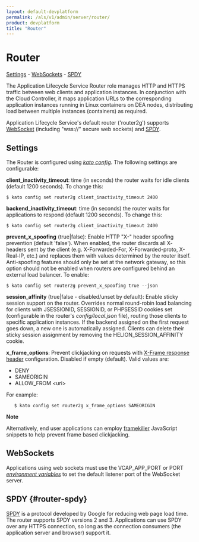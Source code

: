 ```yaml
---
layout: default-devplatform
permalink: /als/v1/admin/server/router/
product: devplatform
title: "Router"
---
```

<!--PUBLISHED-->

Router[](#index-1 "Permalink to this headline")
================================================
[Settings](#settings)
    -   [WebSockets](#websockets)
    -   [SPDY](#router-spdy)

The Application Lifecycle Service Router role manages HTTP and HTTPS traffic between web
clients and application instances. In conjunction with the Cloud
Controller, it maps application URLs to the corresponding application
instances running in Linux containers on DEA nodes, distributing load
between multiple instances (containers) as required.

Application Lifecycle Service's default router ('router2g') supports
[WebSocket](http://www.websocket.org/aboutwebsocket) (including
"wss://" secure web sockets) and [SPDY](http://www.chromium.org/spdy).

Settings[](#settings "Permalink to this headline")
---------------------------------------------------

The Router is configured using [*kato
config*](/als/v1/admin/reference/kato-ref/#kato-command-ref-config). The
following settings are configurable:

**client\_inactivity\_timeout**: time (in seconds) the router waits
for idle clients (default 1200 seconds). To change this:

    $ kato config set router2g client_inactivity_timeout 2400

**backend\_inactivity\_timeout**: time (in seconds) the router waits
for applications to respond (default 1200 seconds). To change this:

    $ kato config set router2g client_inactivity_timeout 2400

**prevent\_x\_spoofing** (true|false): Enable HTTP "X-" header
spoofing prevention (default 'false'). When enabled, the router
discards all X- headers sent by the client (e.g. X-Forwarded-For,
X-Forwarded-proto, X-Real-IP, etc.) and replaces them with values
determined by the router itself. Anti-spoofing features should only
be set at the network gateway, so this option should not be enabled
when routers are configured behind an external load balancer. To
enable:

    $ kato config set router2g prevent_x_spoofing true --json

**session\_affinity** (true|false - disabled/unset by default):
Enable sticky session support on the router. Overrides normal
round-robin load balancing for clients with JSESSIONID, SESSIONID,
or PHPSESSID cookies set (configurable in the router's
*config/local.json* file), routing those clients to specific
application instances. If the backend assigned on the first request
goes down, a new one is automatically assigned. Clients can delete
their sticky session assignment by removing the
HELION\_SESSION\_AFFINITY cookie.

**x\_frame\_options**: Prevent clickjacking on requests with
[X-Frame response
header](https://developer.mozilla.org/en-US/docs/HTTP/X-Frame-Options)
configuration. Disabled if empty (default). Valid values are:

-   DENY
-   SAMEORIGIN
-   ALLOW\_FROM \<uri\>

For example:

       $ kato config set router2g x_frame_options SAMEORIGIN

**Note**

Alternatively, end user applications can employ
[framekiller](http://en.wikipedia.org/wiki/Framekiller) JavaScript
snippets to help prevent frame based clickjacking.

WebSockets[](#websockets "Permalink to this headline")
-------------------------------------------------------

Applications using web sockets must use the VCAP\_APP\_PORT or PORT
[*environment
variables*](/als/v1/user/reference/environment/#environment-variables)
to set the default listener port of the WebSocket server.

SPDY {#router-spdy}
--------------------------------------------------

[SPDY](http://dev.chromium.org/spdy/) is a protocol developed by Google
for reducing web page load time. The router supports SPDY versions 2 and
3. Applications can use SPDY over any HTTPS connection, so long as the
connection consumers (the application server and browser) support it.
